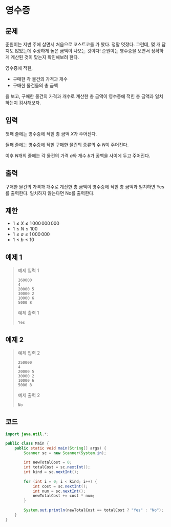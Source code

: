 # 영수증

## 문제
준원이는 저번 주에 살면서 처음으로 코스트코를 가 봤다. 정말 멋졌다. 그런데, 몇 개 담지도 않았는데 수상하게 높은 금액이 나오는 것이다! 준원이는 영수증을 보면서 정확하게 계산된 것이 맞는지 확인해보려 한다.

영수증에 적힌,

- 구매한 각 물건의 가격과 개수
- 구매한 물건들의 총 금액

을 보고, 구매한 물건의 가격과 개수로 계산한 총 금액이 영수증에 적힌 총 금액과 일치하는지 검사해보자.

## 입력
첫째 줄에는 영수증에 적힌 총 금액 $X$가 주어진다.

둘째 줄에는 영수증에 적힌 구매한 물건의 종류의 수 $N$이 주어진다.

이후 $N$개의 줄에는 각 물건의 가격 $a$와 개수 $b$가 공백을 사이에 두고 주어진다.

## 출력
구매한 물건의 가격과 개수로 계산한 총 금액이 영수증에 적힌 총 금액과 일치하면 Yes를 출력한다. 일치하지 않는다면 No를 출력한다.

## 제한
- $1 ≤ X ≤ 1\,000\,000\,000$ 
- $1 ≤ N ≤ 100$ 
- $1 ≤ a ≤ 1\,000\,000$ 
- $1 ≤ b ≤ 10$ 

## 예제 1

> 예제 입력 1
> ```
> 260000
> 4
> 20000 5
> 30000 2
> 10000 6
> 5000 8
> ```
> 예제 출력 1
> ```
> Yes
> ```

## 예제 2

> 예제 입력 2
> ```
> 250000
> 4
> 20000 5
> 30000 2
> 10000 6
> 5000 8
> ```
> 예제 출력 2
> ```
> No
> ```

## 코드
```java
import java.util.*;

public class Main {
    public static void main(String[] args) {
        Scanner sc = new Scanner(System.in);
        
        int newTotalCost = 0;
        int totalCost = sc.nextInt();
        int kind = sc.nextInt();
        
        for (int i = 0; i < kind; i++) {
            int cost = sc.nextInt();
            int num = sc.nextInt();
            newTotalCost += cost * num;
        }
        
        System.out.println(newTotalCost == totalCost ? "Yes" : "No");
    }
}
```
